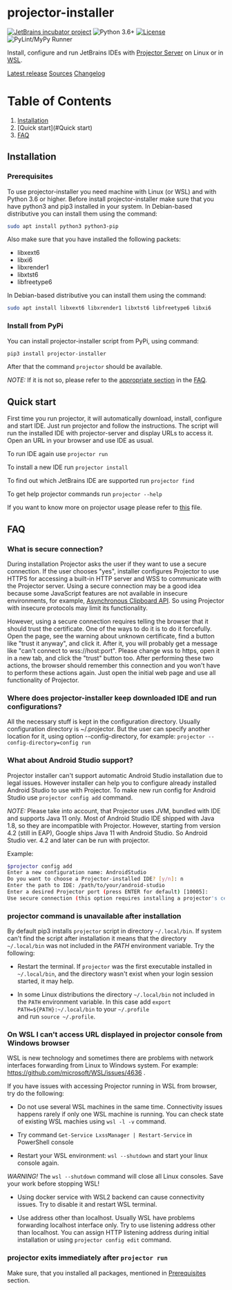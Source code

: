 # projector-installer
[![JetBrains incubator project](https://jb.gg/badges/incubator.svg)](https://confluence.jetbrains.com/display/ALL/JetBrains+on+GitHub)
![Python 3.6+](https://img.shields.io/badge/Python-3.6+-blue.svg)
[![License](https://img.shields.io/badge/License-Apache%202.0-blue.svg)](https://opensource.org/licenses/Apache-2.0)
![PyLint/MyPy Runner](https://github.com/JetBrains/projector-installer/workflows/PyLint/MyPy%20Runner/badge.svg)

Install, configure and run JetBrains IDEs with [Projector Server](https://github.com/JetBrains/projector-server/blob/master/docs/Projector.md) on Linux or in [WSL](https://docs.microsoft.com/windows/wsl/).

[Latest release](https://pypi.org/project/projector-installer/)
[Sources](https://github.com/JetBrains/projector-installer)
[Changelog](https://github.com/JetBrains/projector-installer/blob/master/CHANGELOG.md)


# Table of Contents
1. [Installation](#Installation)
2. [Quick start](#Quick start)
3. [FAQ](#FAQ)

## Installation
### Prerequisites
To use projector-installer you need machine with Linux (or WSL) and with Python 3.6 or higher.
Before install projector-installer make sure that you have python3 and pip3 installed in your system. 
In Debian-based distributive you can install them using the command:
```bash
sudo apt install python3 python3-pip 
``` 
Also make sure that you have installed the following packets: 
 - libxext6
 - libxi6
 - libxrender1
 - libxtst6
 - libfreetype6
   
In Debian-based distributive you can install them using the command:
```bash
sudo apt install libxext6 libxrender1 libxtst6 libfreetype6 libxi6  
```    

### Install from PyPi

You can install projector-installer script from PyPi, using command: 

```bash
pip3 install projector-installer 
```

After that the command `projector` should be available. 

_NOTE:_ If it is not so, please refer to the [appropriate section](#no_projector) in the [FAQ](#FAQ).

## Quick start 
First time you run projector, it will automatically download, install, configure 
and start IDE. Just run projector and follow the instructions. 
The script will run the installed IDE with projector-server and display URLs to access it. 
Open an URL in your browser and use IDE as usual. 

To run IDE again use `projector run`

To install a new IDE run `projector install` 

To find out which JetBrains IDE are supported run `projector find`

To get help projector commands run `projector --help`

If you want to know more on projector usage please refer to 
[this](https://github.com/JetBrains/projector-installer/blob/master/COMMANDS.md) file.

## FAQ
### What is secure connection?
During installation Projector asks the user if they want to use a secure 
connection. If the user chooses "yes", installer configures Projector to 
use HTTPS for accessing a built-in HTTP server and WSS to communicate 
with the Projector server. Using a secure connection may be a good idea 
because some JavaScript features are not available in insecure environments, 
for example, [Asynchronous Clipboard API](https://w3c.github.io/clipboard-apis/#async-clipboard-api). 
So using Projector with insecure protocols may limit its functionality.

However, using a secure connection requires telling the browser that it should trust the certificate. 
One of the ways to do it is to do it forcefully. 
Open the page, see the warning about unknown certificate, find a button like "trust it anyway", and click it. 
After it, you will probably get a message like "can't connect to wss://host:port". 
Please change wss to https, open it in a new tab, and click the "trust" button too. 
After performing these two actions, the browser should remember this connection and 
you won't have to perform these actions again. 
Just open the initial web page and use all functionality of Projector.

### Where does projector-installer keep downloaded IDE and run configurations?
All the necessary stuff is kept in the configuration directory. Usually 
configuration directory is ~/.projector. But the user can specify 
another location for it, using option --config-directory, for example: 
`projector --config-directory=config run`

### What about Android Studio support?
Projector installer can't support automatic Android Studio installation due to 
legal issues. However installer can help you to configure already installed Android Studio 
to use with Projector. To make new run config for Android Studio use `projector config add` 
command.

_NOTE:_ Please take into account, that Projector uses JVM, bundled with IDE and supports Java 11 only.
Most of Android Studio IDE shipped with Java 1.8, so they are incompatible with Projector. 
However, starting from version 4.2 (still in EAP), Google ships Java 11 with Android Studio. 
So Android Studio ver. 4.2 and later can be run with projector.  


Example:
```bash
$projector config add
Enter a new configuration name: AndroidStudio
Do you want to choose a Projector-installed IDE? [y/n]: n
Enter the path to IDE: /path/to/your/android-studio
Enter a desired Projector port (press ENTER for default) [10005]: 
Use secure connection (this option requires installing a projector's certificate to browser)? [y/n]: y
```

### projector command is unavailable after installation
<a name="no_projector"/>

By default pip3 installs `projector` script in directory `~/.local/bin`.
If system can't find the script after installation it means that the directory 
`~/.local/bin` was not included in the _PATH_ environment variable. Try the following:
 - Restart the terminal. If `projector` was the first executable installed in `~/.local/bin`, 
 and the directory wasn't exist when your login session started, it may help.  
 
 - In some Linux distributions the directory `~/.local/bin` not included in the `PATH` 
 environment variable. In this case add `export  PATH=${PATH}:~/.local/bin` to your `~/.profile`  
 and run `source ~/.profile`.

### On WSL I can't access URL displayed in projector console from Windows browser

WSL is new technology and sometimes there are problems with network interfaces forwarding from 
Linux to Windows system. For example: https://github.com/microsoft/WSL/issues/4636 .


If you have issues with accessing Projector running in WSL from browser, try do the following:

 - Do not use several WSL machines in the same time. Connectivity issues happens rarely if only one 
 WSL machine is running. You can check state of existing WSL machies using `wsl -l -v` command.

 - Try command `Get-Service LxssManager | Restart-Service` in PowerShell console
 
  - Restart your WSL environment:
 ```wsl --shutdown```
 and start your linux console again. 
 
 *WARNING!* The `wsl --shutdown` command will close all Linux consoles. 
 Save your work before stopping WSL!
 
 - Using docker service with WSL2 backend can cause connectivity issues. 
 Try to disable it and restart WSL terminal.
 
 - Use address other than localhost.
 Usually WSL have problems forwarding localhost interface only. 
 Try to use listening address other than localhost.
 You can assign HTTP listening address during initial installation or using 
 `projector config edit` command. 
  
### projector exits immediately after `projector run`
Make sure, that you installed all packages, mentioned in [Prerequisites](#Prerequisites) section.     
